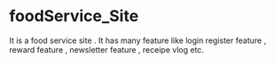 # foodService_Site

It is a food service site . It has many feature like login register feature , reward feature , newsletter feature , receipe vlog etc.
